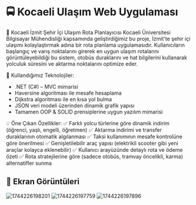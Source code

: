 # 🚍 Kocaeli Ulaşım Web Uygulaması

🔵 Kocaeli İzmit Şehir İçi Ulaşım Rota Planlayıcısı
Kocaeli Üniversitesi Bilgisayar Mühendisliği kapsamında geliştirdiğimiz bu proje, İzmit'te şehir içi ulaşımı kolaylaştırmak adına bir rota planlama uygulamasıdır. Kullanıcıların başlangıç ve varış noktalarını girerek en uygun ulaşım rotalarını görüntüleyebildiği bu sistem, otobüs duraklarını ve hat bilgilerini kullanarak yolculuk süresini ve aktarma noktalarını optimize eder.

🔧 Kullandığımız Teknolojiler:
* .NET (C#) – MVC mimarisi
* Haversine algoritması ile mesafe hesaplama
* Dijkstra algoritması ile en kısa yol bulma
* JSON veri modeli üzerinden dinamik grafik yapısı
* Tamamen OOP & SOLID prensiplerine uygun yazılım mimarisi

💡 Öne Çıkan Özellikler:
✅ Farklı yolcu türlerine göre dinamik indirim (öğrenci, yaşlı, engelli, öğretmen)
✅ Aktarma indirimi ve transfer duraklarının otomatik algılanması
✅ Taksi kullanımının mesafe kontrolüne göre önerilmesi
✅ Genişletilebilir araç yapısı (elektrikli scooter gibi yeni araçlar kolayca eklenebilir)
✅ Kullanıcı arayüzünde detaylı rota ve ödeme özeti
✅ Rota stratejilerine göre (sadece otobüs, tramvay öncelikli, karma) alternatifler sunma

## 📸 Ekran Görüntüleri
![1744226198201](https://github.com/user-attachments/assets/fe28d603-d3f9-4a4c-b915-01568a8cd405)
![1744226197759](https://github.com/user-attachments/assets/8f677d7f-e440-424a-bf65-475edc2180cd)
![1744226197896](https://github.com/user-attachments/assets/eeaaa863-2954-4d5a-8677-3ea3643feb69)



